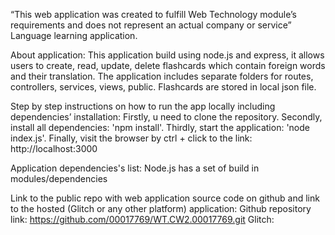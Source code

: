 “This web application was created to fulfill Web Technology module’s requirements and does not represent an actual company or service”
Language learning application.

About application:
This application build using node.js and express, it allows users to create, read, update, delete flashcards which contain foreign words and their translation. 
The application includes separate folders for routes, controllers, services, views, public. 
Flashcards are stored in local json file.

Step by step instructions on how to run the app locally including dependencies’ installation:
Firstly, u need to clone the repository.
Secondly, install all dependencies: 'npm install'.
Thirdly, start the application: 'node index.js'.
Finally, visit the browser by ctrl + click to the link: http://localhost:3000 

Application dependencies's list:
Node.js has a set of build in modules/dependencies


Link to the public repo with web application source code on github and link to the hosted (Glitch or any other platform) application:
Github repository link: https://github.com/00017769/WT.CW2.00017769.git
Glitch: 